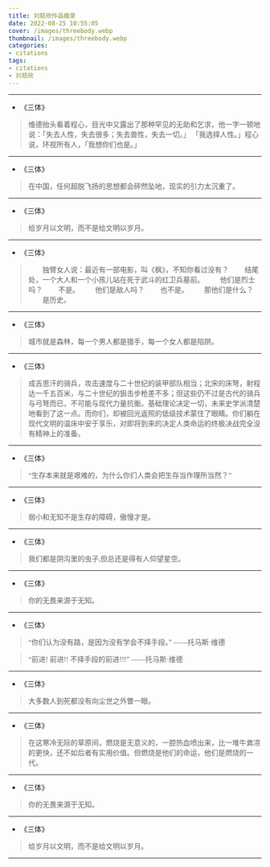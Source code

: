 ```yaml
---
title: 刘慈欣作品摘录
date: 2022-08-25 10:55:05
cover: /images/threebody.webp
thumbnail: /images/threebody.webp
categories:
- citations
tags:
- citations
- 刘慈欣
---
```


***

- 《三体》

> 维德抬头看着程心，目光中又露出了那种罕见的无助和乞求，他一字一顿地说：「失去人性，失去很多；失去兽性，失去一切。」
>「我选择人性。」程心说，环视所有人，「我想你们也是。」
<!--more-->
***

- 《三体》

> 在中国，任何超脱飞扬的思想都会砰然坠地，现实的引力太沉重了。

***

- 《三体》

> 给岁月以文明，而不是给文明以岁月。

***

- 《三体》

> 　　独臂女人说：最近有一部电影，叫《枫》，不知你看过没有？
> 　　结尾处，一个大人和一个小孩儿站在死于武斗的红卫兵墓前。
> 　　他们是烈士吗？
> 　　不是。
> 　　他们是敌人吗？
> 　　也不是。
> 　　那他们是什么？
> 　　是历史。

***

- 《三体》

> 城市就是森林，每一个男人都是猎手，每一个女人都是陷阱。

***

- 《三体》

> 成吉思汗的骑兵，攻击速度与二十世纪的装甲部队相当；北宋的床弩，射程达一千五百米，与二十世纪的狙击步枪差不多；但这些仍不过是古代的骑兵与弓弩而已，不可能与现代力量抗衡。基础理论决定一切，未来史学派清楚地看到了这一点。而你们，却被回光返照的低级技术蒙住了眼睛。你们躺在现代文明的温床中安于享乐，对即将到来的决定人类命运的终极决战完全没有精神上的准备。

***

- 《三体》

> “生存本来就是艰难的，为什么你们人类会把生存当作理所当然？”

***

- 《三体》

> 弱小和无知不是生存的障碍，傲慢才是。

***

- 《三体》

> 我们都是阴沟里的虫子,但总还是得有人仰望星空。

***

- 《三体》

> 你的无畏来源于无知。

***

- 《三体》

> “你们认为没有路，是因为没有学会不择手段。”      ——托马斯·维德

> “前进! 前进!! 不择手段的前进!!!”      ——托马斯·维德

***

- 《三体》

> 大多数人到死都没有向尘世之外瞥一眼。

***

- 《三体》

> 在这寒冷无际的草原间，燃烧是无意义的，一腔热血喷出来，比一堆牛粪凉的更快，还不如后者有实用价值。但燃烧是他们的命运，他们是燃烧的一代。

***

- 《三体》

> 你的无畏来源于无知。

***

- 《三体》

> 给岁月以文明，而不是给文明以岁月。

***


<style>
blockquote {
  font-size: 100%;
  font-family: KaiTi, serif;
}
</style>